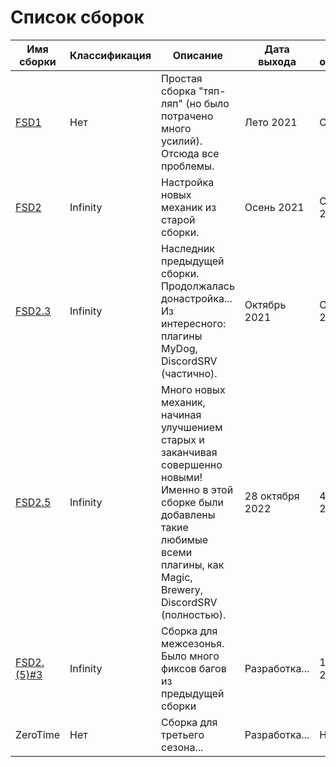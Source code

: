 # Список сборок

<table data-card-size="large" data-view="cards" data-full-width="false">
    <thead>
        <tr>
            <th>Имя сборки</th>
            <th>Классификация</th>
            <th>Описание</th>
            <th>Дата выхода</th>
            <th>Дата обновления</th>
            <th>Версия игры</th>
            <th>Ядро</th>
            <th>Авторы (MC nickname)</th>
            <th data-hidden data-card-cover data-type="files"></th>
        </tr>
    </thead>
    <tbody>
        <tr>
            <td><a href="one.md">FSD1</a></td>
            <td>Нет</td>
            <td>Простая сборка "тяп-ляп" (но было потрачено много усилий). Отсюда все проблемы.</td>
            <td>Лето 2021</td>
            <td>Осень 2021</td>
            <td>1.16.5</td>
            <td>Spigot</td>
            <td>acula_1</td>
            <td><a href="../.gitbook/assets/server-box/FSD Cover S1.png">FSD Cover S1.png</a></td>
        </tr>
        <tr>
            <td><a href="two.md#2">FSD2</a></td>
            <td>Infinity</td>
            <td>Настройка новых механик из старой сборки.</td>
            <td>Осень 2021</td>
            <td>Октябрь 2021</td>
            <td>1.16.5</td>
            <td>Spigot => Paper</td>
            <td>acula_1</td>
            <td><a href="../.gitbook/assets/server-box/FSD Cover S2.png">FSD Cover S2.png</a></td>
        </tr>
        <tr>
            <td><a href="two.md#23">FSD2.3</a></td>
            <td>Infinity</td>
            <td>Наследник предыдущей сборки. Продолжалась донастройка... Из интересного: плагины MyDog, DiscordSRV (частично).</td>
            <td>Октябрь 2021</td>
            <td>Октябрь 2022</td>
            <td>1.16.5 => 1.18.2</td>
            <td>Paper => Spigot</td>
            <td>acula_1, dil276</td>
            <td><a href="../.gitbook/assets/server-box/FSD Cover S2.png">FSD Cover S2.png</a></td>
        </tr>
        <tr>
            <td><a href="two.md#25">FSD2.5</a></td>
            <td>Infinity</td>
            <td>Много новых механик, начиная улучшением старых и заканчивая совершенно новыми! Именно в этой сборке были добавлены такие любимые всеми плагины, как Magic, Brewery, DiscordSRV (полностью).</td>
            <td>28 октября 2022</td>
            <td>4 августа 2023</td>
            <td>1.18.2 => 1.19.4</td>
            <td>Spigot</td>
            <td>acula_1, dil276, null_098 (dark_warden), lovienxi</td>
            <td><a href="../.gitbook/assets/server-box/FSD Cover S2.png">FSD Cover S2.png</a></td>
        </tr>
        <tr>
            <td><a href="two.md#253">FSD2.(5)#3</a></td>
            <td>Infinity</td>
            <td>Сборка для межсезонья. Было много фиксов багов из предыдущей сборки</td>
            <td>Разработка...</td>
            <td>18 января 2024</td>
            <td>1.19.4</td>
            <td>Spigot</td>
            <td>acula_1, lovienxi</td>
            <td><a href="../.gitbook/assets/server-box/FSD Cover S2.png">FSD Cover S2.png</a></td>
        </tr>
        <tr>
            <td>ZeroTime</td>
            <td>Нет</td>
            <td>Сборка для третьего сезона...</td>
            <td>Разработка...</td>
            <td>Нет</td>
            <td>1.19.4</td>
            <td>Paper</td>
            <td>acula_1</td>
            <td><a href="../.gitbook/assets/server-box/FSD Cover S3.png">FSD Cover S3.png</a></td>
        </tr>
    </tbody>
</table>
